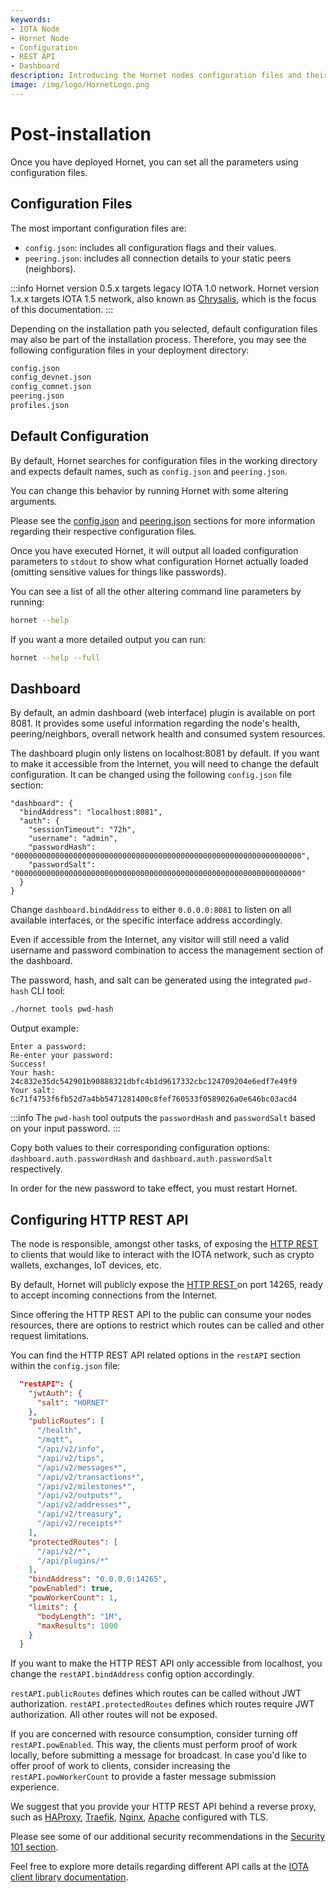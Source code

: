 ```yaml
---
keywords:
- IOTA Node 
- Hornet Node
- Configuration
- REST API
- Dashboard
description: Introducing the Hornet nodes configuration files and their settings.
image: /img/logo/HornetLogo.png
---
```



# Post-installation

Once you have deployed Hornet, you can set all the parameters using configuration files.

## Configuration Files

The most important configuration files are:

* `config.json`: includes all configuration flags and their values.
* `peering.json`: includes all connection details to your static peers (neighbors).

:::info
Hornet version 0.5.x targets legacy IOTA 1.0 network. Hornet version 1.x.x targets IOTA 1.5 network, also known as [Chrysalis](https://wiki.iota.org/chrysalis-docs/welcome), which is the focus of this documentation.
:::

Depending on the installation path you selected, default configuration files may also be part of the installation process. Therefore, you may see the following configuration files in your deployment directory:

```bash
config.json
config_devnet.json
config_comnet.json
peering.json
profiles.json
```

## Default Configuration

By default, Hornet searches for configuration files in the working directory and expects default names, such as `config.json` and `peering.json`.

You can change this behavior by running Hornet with some altering arguments.

Please see the [config.json](configuration.md) and [peering.json](peering.md) sections for more information regarding their respective configuration files.

Once you have executed Hornet, it will output all loaded configuration parameters to `stdout` to show what configuration Hornet actually loaded (omitting sensitive values for things like passwords).

You can see a list of all the other altering command line parameters by running:

```bash
hornet --help
```

If you want a more detailed output you can run:

```bash
hornet --help --full
```

## Dashboard

By default, an admin dashboard (web interface) plugin is available on port 8081. It provides some useful information regarding the node's health, peering/neighbors, overall network health and consumed system resources.

The dashboard plugin only listens on localhost:8081 by default. If you want to make it accessible from the Internet, you will need to change the default configuration. It can be changed using the following `config.json` file section:

```json{2}
"dashboard": {
  "bindAddress": "localhost:8081",
  "auth": {
    "sessionTimeout": "72h",
    "username": "admin",
    "passwordHash": "0000000000000000000000000000000000000000000000000000000000000000",
    "passwordSalt": "0000000000000000000000000000000000000000000000000000000000000000"
  }
}
```

Change `dashboard.bindAddress` to either `0.0.0.0:8081` to listen on all available interfaces, or the specific interface address accordingly.

Even if accessible from the Internet, any visitor will still need a valid username and password combination to access the management section of the dashboard.

The password, hash, and salt can be generated using the integrated `pwd-hash` CLI tool:

```bash
./hornet tools pwd-hash
```

Output example:

```plaintext
Enter a password:
Re-enter your password:
Success!
Your hash: 24c832e35dc542901b90888321dbfc4b1d9617332cbc124709204e6edf7e49f9
Your salt: 6c71f4753f6fb52d7a4bb5471281400c8fef760533f0589026a0e646bc03acd4
```

:::info
The `pwd-hash` tool outputs the `passwordHash` and `passwordSalt` based on your input password.
:::

Copy both values to their corresponding configuration options: `dashboard.auth.passwordHash` and
`dashboard.auth.passwordSalt` respectively.

In order for the new password to take effect, you must restart Hornet.

## Configuring HTTP REST API

The node is responsible, amongst other tasks, of exposing the [HTTP REST ](../getting_started/nodes_101.md#http-rest-api) to clients that would like to interact with the IOTA network, such as crypto wallets, exchanges, IoT devices, etc.

By default, Hornet will publicly expose the [HTTP REST ](../getting_started/nodes_101.md#http-rest-api) on port 14265, ready to accept incoming connections from the Internet.

Since offering the HTTP REST API to the public can consume your nodes resources, there are options to restrict which routes can be called and other request limitations.

You can find the HTTP REST API related options in the  `restAPI` section within the `config.json` file:

```json
  "restAPI": {
    "jwtAuth": {
      "salt": "HORNET"
    },
    "publicRoutes": [
      "/health",
      "/mqtt",
      "/api/v2/info",
      "/api/v2/tips",
      "/api/v2/messages*",
      "/api/v2/transactions*",
      "/api/v2/milestones*",
      "/api/v2/outputs*",
      "/api/v2/addresses*",
      "/api/v2/treasury",
      "/api/v2/receipts*"
    ],
    "protectedRoutes": [
      "/api/v2/*",
      "/api/plugins/*"
    ],
    "bindAddress": "0.0.0.0:14265",
    "powEnabled": true,
    "powWorkerCount": 1,
    "limits": {
      "bodyLength": "1M",
      "maxResults": 1000
    }
  }
```

If you want to make the HTTP REST API only accessible from localhost, you change the `restAPI.bindAddress` config option accordingly.

`restAPI.publicRoutes` defines which routes can be called without JWT authorization. `restAPI.protectedRoutes` defines which routes require JWT authorization. All other routes will not be exposed.

If you are concerned with resource consumption, consider turning off `restAPI.powEnabled`.  This way, the clients must perform proof of work locally, before submitting a message for broadcast. In case you'd like to offer proof of work to clients, consider increasing the `restAPI.powWorkerCount` to provide a faster message submission experience.

We suggest that you provide your HTTP REST API behind a reverse proxy, such as [HAProxy](http://www.haproxy.org/), [Traefik](https://traefik.io/), [Nginx](https://www.nginx.com/), [Apache](https://www.apache.org/) configured with TLS.

Please see some of our additional security recommendations in the [Security 101 section](../getting_started/security_101.md).

Feel free to explore more details regarding different API calls at the [IOTA client library documentation](https://wiki.iota.org/chrysalis-docs/libraries/client).
